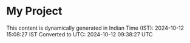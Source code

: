 # My Project

This content is dynamically generated in Indian Time (IST): 2024-10-12 15:08:27 IST
Converted to UTC: 2024-10-12 09:38:27 UTC
